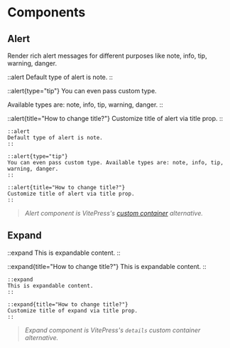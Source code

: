 # Components

## Alert

Render rich alert messages for different purposes like note, info, tip, warning, danger.

::alert
Default type of alert is note.
::

::alert{type="tip"}
You can even pass custom type.

Available types are: note, info, tip, warning, danger.
::

::alert{title="How to change title?"}
Customize title of alert via title prop.
::

```mdc
::alert
Default type of alert is note.
::

::alert{type="tip"}
You can even pass custom type. Available types are: note, info, tip, warning, danger.
::

::alert{title="How to change title?"}
Customize title of alert via title prop.
::
```

> _Alert component is VitePress's [custom container](https://vitepress.dev/guide/markdown#custom-containers) alternative._

## Expand

::expand
This is expandable content.
::

::expand{title="How to change title?"}
This is expandable content.
::

```mdc
::expand
This is expandable content.
::

::expand{title="How to change title?"}
Customize title of expand via title prop.
::
```

> _Expand component is VitePress's `details` custom container alternative._

